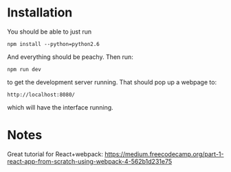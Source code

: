 Installation
============
You should be able to just run

`npm install --python=python2.6`

And everything should be peachy. Then run:

`npm run dev`

to get the development server running. That should pop up a webpage to:

`http://localhost:8080/`

which will have the interface running.


Notes
=====

Great tutorial for React+webpack:
https://medium.freecodecamp.org/part-1-react-app-from-scratch-using-webpack-4-562b1d231e75